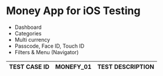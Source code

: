 # Money App for iOS Testing	#	

* Dashboard 
* Categories 
* Multi currency
* Passcode, Face ID, Touch ID
* Filters & Menu (Navigator)

|TEST CASE ID| MONEFY_01 |TEST DESCRIPTION|
|------------|-----------|----------------|
